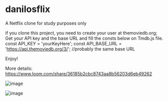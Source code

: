 # danilosflix
A Netflix clone for study purposes only

if you clone this project, you need to create your user at themoviedb.org;
Get your API key and the base URL and fill the consts below on Tmdb.js file.
const API_KEY = 'yourKeyHere';
const API_BASE_URL = 'https://api.themoviedb.org/3/'; //probably the same base URL

Enjoy!

More details: 
https://www.loom.com/share/36185b2cbc8743aa8b56203d6eb49262

![image](https://user-images.githubusercontent.com/73409121/156661641-914901e5-aeb1-415b-98de-7acefb8d610e.png)

![image](https://user-images.githubusercontent.com/73409121/156661734-87336296-f490-4615-a866-8515cf180d1b.png)




